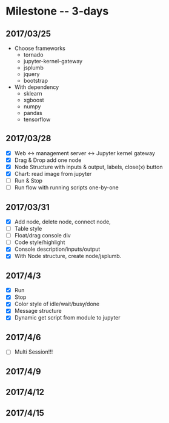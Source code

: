# Milestone -- 3-days
## 2017/03/25
* Choose frameworks
    * tornado
    * jupyter-kernel-gateway
    * jsplumb
    * jquery
    * bootstrap
* With dependency
    * sklearn
    * xgboost
    * numpy
    * pandas
    * tensorflow

## 2017/03/28
- [x] Web <-> management server <-> Jupyter kernel gateway
- [x] Drag & Drop add one node
- [x] Node Structure with inputs & output, labels, close(x) button
- [X] Chart: read image from jupyter
- [ ] Run & Stop
- [ ] Run flow with running scripts one-by-one

## 2017/03/31
- [x] Add node, delete node, connect node,
- [ ] Table style
- [ ] Float/drag console div
- [ ] Code style/highlight
- [x] Console description/inputs/output
- [x] With Node structure, create node/jsplumb.

## 2017/4/3
- [x] Run 
- [x] Stop
- [x] Color style of idle/wait/busy/done
- [x] Message structure
- [x] Dynamic get script from module to jupyter

## 2017/4/6
- [ ] Multi Session!!!

## 2017/4/9

## 2017/4/12

## 2017/4/15
